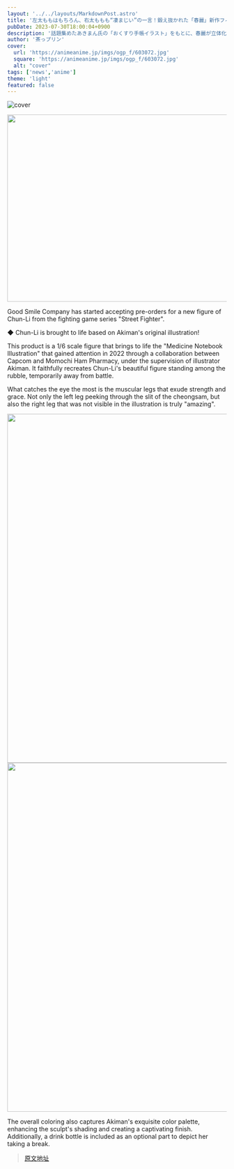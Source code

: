 ```yaml
---
layout: '../../layouts/MarkdownPost.astro'
title: '左太ももはもちろん、右太ももも“凄まじい”の一言！鍛え抜かれた「春麗」新作フィギュアがついに予約開始'
pubDate: 2023-07-30T18:00:04+0900
description: '話題集めたあきまん氏の「おくすり手帳イラスト」をもとに、春麗が立体化！鍛え抜かれた“太もも”からしか得られないものがある。'
author: '茶っプリン'
cover:
  url: 'https://animeanime.jp/imgs/ogp_f/603072.jpg'
  square: 'https://animeanime.jp/imgs/ogp_f/603072.jpg'
  alt: "cover"
tags: ['news','anime']
theme: 'light'
featured: false
---
```


![cover](https://animeanime.jp/imgs/ogp_f/603072.jpg)

<img src="/imgs/zoom/603088.jpg" width="640" height="429">

Good Smile Company has started accepting pre-orders for a new figure of Chun-Li from the fighting game series "Street Fighter". 

◆ Chun-Li is brought to life based on Akiman's original illustration!

This product is a 1/6 scale figure that brings to life the "Medicine Notebook Illustration" that gained attention in 2022 through a collaboration between Capcom and Momochi Ham Pharmacy, under the supervision of illustrator Akiman. It faithfully recreates Chun-Li's beautiful figure standing among the rubble, temporarily away from battle. 

What catches the eye the most is the muscular legs that exude strength and grace. Not only the left leg peeking through the slit of the cheongsam, but also the right leg that was not visible in the illustration is truly "amazing". 

<img src="/imgs/zoom/603089.jpg" width="600" height="800">
<img src="/imgs/zoom/603090.jpg" width="600" height="800">

The overall coloring also captures Akiman's exquisite color palette, enhancing the sculpt's shading and creating a captivating finish. Additionally, a drink bottle is included as an optional part to depict her taking a break.

>[原文地址](https://animeanime.jp/article/2023/07/30/78952.html)  
